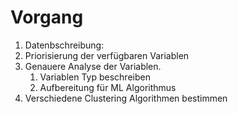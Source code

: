 # Vorgang

1. Datenbschreibung: 
2. Priorisierung der verfügbaren Variablen
3. Genauere Analyse der Variablen. 
    1. Variablen Typ beschreiben
    2. Aufbereitung für ML Algorithmus
4. Verschiedene Clustering Algorithmen bestimmen
